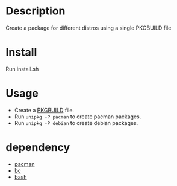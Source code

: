 Description
========
Create a package for different distros using a single PKGBUILD file

Install
========

Run install.sh 

Usage
========
* Create a [PKGBUILD](http://wiki.archlinux.org/index.php/PKGBUILD) file.
* Run `unipkg -P pacman` to create pacman packages.
* Run  `unipkg -P debian` to create debian packages.

dependency
========

* [pacman](http://wiki.archlinux.org/index.php/Pacman)
* [bc](http://www.gnu.org/software/bc/)
* [bash](http://www.gnu.org/software/bash/)
